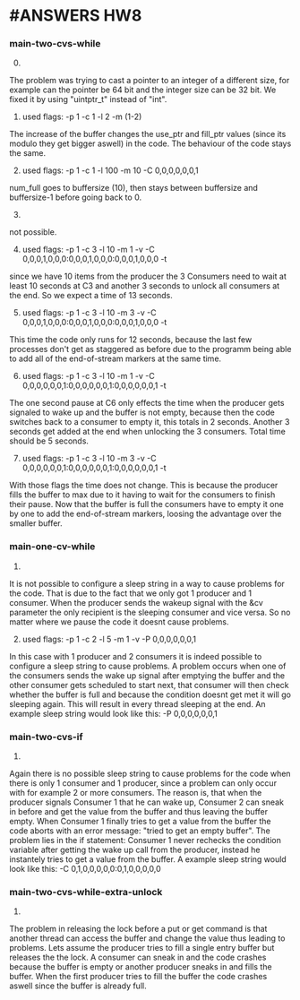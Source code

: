 #ANSWERS HW8
============

### main-two-cvs-while

0. 

The problem was trying to cast a pointer to an integer of a different size, for example can the pointer be 64 bit and the integer size can be 32 bit. We fixed it by using "uintptr_t" instead of "int".

1. used flags: -p 1 -c 1 -l 2 -m (1-2)

The increase of the buffer changes the use_ptr and fill_ptr values (since its modulo they get bigger aswell) in the code. The behaviour of the code stays the same.

2. used flags: -p 1 -c 1 -l 100 -m 10 -C 0,0,0,0,0,0,1

num_full goes to buffersize (10), then stays between buffersize and buffersize-1 before going back to 0.

3. 

not possible.

4. used flags: -p 1 -c 3 -l 10 -m 1 -v -C 0,0,0,1,0,0,0:0,0,0,1,0,0,0:0,0,0,1,0,0,0 -t

since we have 10 items from the producer the 3 Consumers need to wait at least 10 seconds at C3 and another 3 seconds to unlock all consumers at the end. So we expect a time of 13 seconds.

5. used flags: -p 1 -c 3 -l 10 -m 3 -v -C 0,0,0,1,0,0,0:0,0,0,1,0,0,0:0,0,0,1,0,0,0 -t

This time the code only runs for 12 seconds, because the last few processes don't get as staggered as before due to the programm being able to add all of the end-of-stream markers at the same time.

6. used flags: -p 1 -c 3 -l 10 -m 1 -v -C 0,0,0,0,0,0,1:0,0,0,0,0,0,1:0,0,0,0,0,0,1 -t

The one second pause at C6 only effects the time when the producer gets signaled to wake up and the buffer is not empty, because then the code switches back to a consumer to empty it, this totals in 2 seconds. Another 3 seconds get added at the end when unlocking the 3 consumers. Total time should be 5 seconds.

7. used flags: -p 1 -c 3 -l 10 -m 3 -v -C 0,0,0,0,0,0,1:0,0,0,0,0,0,1:0,0,0,0,0,0,1 -t

With those flags the time does not change. This is because the producer fills the buffer to max due to it having to wait for the consumers to finish their pause. Now that the buffer is full the consumers have to empty it one by one to add the end-of-stream markers, loosing the advantage over the smaller buffer.

### main-one-cv-while

1.

It is not possible to configure a sleep string in a way to cause problems for the code. That is due to the fact that we only got 1 producer and 1 consumer. When the producer sends the wakeup signal with the &cv parameter the only recipient is the sleeping consumer and vice versa. So no matter where we pause the code it doesnt cause problems.

2. used flags: -p 1 -c 2 -l 5 -m 1 -v -P 0,0,0,0,0,0,1

In this case with 1 producer and 2 consumers it is indeed possible to configure a sleep string to cause problems. A problem occurs when one of the consumers sends the wake up signal after emptying the buffer and the other consumer gets scheduled to start next, that consumer will then check whether the buffer is full and because the condition doesnt get met it will go sleeping again. This will result in every thread sleeping at the end. An example sleep string would look like this: -P 0,0,0,0,0,0,1

### main-two-cvs-if

1.

Again there is no possible sleep string to cause problems for the code when there is only 1 consumer and 1 producer, since a problem can only occur with for example 2 or more consumers. The reason is, that when the producer signals Consumer 1 that he can wake up, Consumer 2 can sneak in before and get the value from the buffer and thus leaving the buffer empty. When Consumer 1 finally tries to get a value from the buffer the code aborts with an error message: "tried to get an empty buffer". The problem lies in the if statement: Consumer 1 never rechecks the condition variable after getting the wake up call from the producer, instead he instantely tries to get a value from the buffer. A example sleep string would look like this: -C 0,1,0,0,0,0,0:0,1,0,0,0,0,0

### main-two-cvs-while-extra-unlock

1. 

The problem in releasing the lock before a put or get command is that another thread can access the buffer and change the value thus leading to problems. Lets assume the producer tries to fill a single entry buffer but releases the the lock. A consumer can sneak in and the code crashes because the buffer is empty or another producer sneaks in and fills the buffer. When the first producer tries to fill the buffer the code crashes aswell since the buffer is already full.



